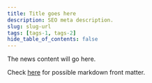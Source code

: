 ```yaml
---
title: Title goes here
description: SEO meta description.
slug: slug-url
tags: [tags-1, tags-2]
hide_table_of_contents: false
---
```


The news content will go here.

Check [here](https://docusaurus.io/docs/api/plugins/@docusaurus/plugin-content-blog#markdown-front-matter) for possible markdown front matter.
